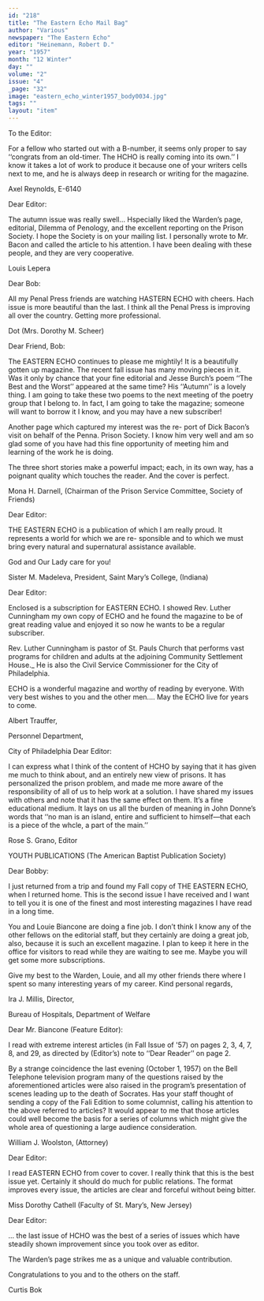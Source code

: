 ```yaml
---
id: "218"
title: "The Eastern Echo Mail Bag"
author: "Various"
newspaper: "The Eastern Echo"
editor: "Heinemann, Robert D."
year: "1957"
month: "12 Winter"
day: ""
volume: "2"
issue: "4"
_page: "32"
image: "eastern_echo_winter1957_body0034.jpg"
tags: ""
layout: "item"
---
```

To the Editor:

For a fellow who started out with a B-number, it seems
only proper to say ‘‘congrats from an old-timer. The HCHO
is really coming into its own.’’ I know it takes a lot of
work to produce it because one of your writers cells next
to me, and he is always deep in research or writing for the
magazine.

Axel Reynolds, E-6140

Dear Editor:

The autumn issue was really swell... Hspecially liked
the Warden’s page, editorial, Dilemma of Penology, and the
excellent reporting on the Prison Society. I hope the Society
is on your mailing list. I personally wrote to Mr. Bacon
and called the article to his attention. I have been dealing
with these people, and they are very cooperative.

Louis Lepera

Dear Bob:

All my Penal Press friends are watching HASTERN
ECHO with cheers. Hach issue is more beautiful than the
last. I think all the Penal Press is improving all over the
country. Getting more professional.

Dot
(Mrs. Dorothy M. Scheer)

Dear Friend, Bob:

The EASTERN ECHO continues to please me mightily!
It is a beautifully gotten up magazine. The recent fall
issue has many moving pieces in it. Was it only by chance
that your fine editorial and Jesse Burch’s poem ‘‘The Best
and the Worst’’ appeared at the same time? His ‘‘Autumn’’
is a lovely thing. I am going to take these two poems to
the next meeting of the poetry group that I belong to. In
fact, I am going to take the magazine; someone will want to
borrow it I know, and you may have a new subscriber!

Another page which captured my interest was the re-
port of Dick Bacon’s visit on behalf of the Penna. Prison
Society. I know him very well and am so glad some of you
have had this fine opportunity of meeting him and learning
of the work he is doing.

The three short stories make a powerful impact; each,
in its own way, has a poignant quality which touches the
reader. And the cover is perfect.

Mona H. Darnell,
(Chairman of the Prison Service
Committee, Society of Friends)

Dear Editor:

THE EASTERN ECHO is a publication of which I am
really proud. It represents a world for which we are re-
sponsible and to which we must bring every natural and
supernatural assistance available.

God and Our Lady care for you!

Sister M. Madeleva, President,
Saint Mary’s College, (Indiana)

Dear Editor:

Enclosed is a subscription for EASTERN ECHO. I
showed Rev. Luther Cunningham my own copy of ECHO
and he found the magazine to be of great reading value
and enjoyed it so now he wants to be a regular subscriber.

Rev. Luther Cunningham is pastor of St. Pauls Church
that performs vast programs for children and adults at the
adjoining Community Settlement House._ He is also the Civil
Service Commissioner for the City of Philadelphia.

ECHO is a wonderful magazine and worthy of reading
by everyone. With very best wishes to you and the other
men.... May the ECHO live for years to come.

Albert Trauffer,

Personnel Department,

City of Philadelphia
Dear Editor:

I can express what I think of the content of HCHO by
saying that it has given me much to think about, and an
entirely new view of prisons. It has personalized the prison
problem, and made me more aware of the responsibility of
all of us to help work at a solution. I have shared my
issues with others and note that it has the same effect on
them. It’s a fine educational medium. It lays on us all
the burden of meaning in John Donne’s words that ‘‘no man
is an island, entire and sufficient to himself—that each is a
piece of the whcle, a part of the main.’’

Rose S. Grano, Editor

YOUTH PUBLICATIONS
(The American Baptist Publication Society)

Dear Bobby:

I just returned from a trip and found my Fall copy of
THE EASTERN ECHO, when I returned home. This is
the second issue I have received and I want to tell you it
is one of the finest and most interesting magazines I have
read in a long time.

You and Louie Biancone are doing a fine job. I don’t
think I know any of the other fellows on the editorial staff,
but they certainly are doing a great job, also, because it
is such an excellent magazine. I plan to keep it here in the
office for visitors to read while they are waiting to see me.
Maybe you will get some more subscriptions.

Give my best to the Warden, Louie, and all my other
friends there where I spent so many interesting years of
my career. Kind personal regards,

Ira J. Millis, Director,

Bureau of Hospitals,
Department of Welfare

Dear Mr. Biancone (Feature Editor): 

I read with extreme interest articles (in Fall Issue of
'57) on pages 2, 3, 4, 7, 8, and 29, as directed by (Editor’s)
note to ‘‘Dear Reader’’ on page 2.

By a strange coincidence the last evening (October 1,
1957) on the Bell Telephone television program many of
the questions raised by the aforementioned articles were
also raised in the program’s presentation of scenes leading
up to the death of Socrates. Has your staff thought of
sending a copy of the Fali Edition to some columnist,
calling his attention to the above referred to articles? It
would appear to me that those articles could well become
the basis for a series of columns which might give the
whole area of questioning a large audience consideration.

William J. Woolston,
(Attorney)

Dear Editor:

I read EASTERN ECHO from cover to cover. I really
think that this is the best issue yet. Certainly it should do
much for public relations. The format improves every issue,
the articles are clear and forceful without being bitter.

Miss Dorothy Cathell (Faculty
of St. Mary’s, New Jersey)

Dear Editor:

... the last issue of HCHO was the best of a series of
issues which have steadily shown improvement since you
took over as editor.

The Warden’s page strikes me as a unique and valuable
contribution.

Congratulations to you and to the others on the staff.

Curtis Bok
